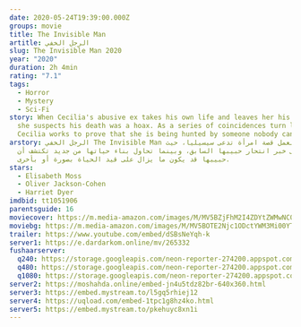 ```yaml
---
date: 2020-05-24T19:39:00.000Z
groups: movie
title: The Invisible Man
artitle: الرجل الخفي
slug: The Invisible Man 2020
year: "2020"
duration: 2h 4min
rating: "7.1"
tags:
  - Horror
  - Mystery
  - Sci-Fi
story: When Cecilia's abusive ex takes his own life and leaves her his fortune,
  she suspects his death was a hoax. As a series of coincidences turn lethal,
  Cecilia works to prove that she is being hunted by someone nobody can see.
arstory: الرجل الخفي The Invisible Man تتناول العمل قصة امرأة تدعى سيسيليا، حيث
  تتلقى خبر انتحار حبيبها السابق، وبينما تحاول بناء حياتها من جديد تكتشف أن
  حبيبها قد يكون ما يزال على قيد الحياة بصورة أو بأخرى.
stars:
  - Elisabeth Moss
  - Oliver Jackson-Cohen
  - Harriet Dyer
imdbid: tt1051906
parentsguide: 16
moviecover: https://m.media-amazon.com/images/M/MV5BZjFhM2I4ZDYtZWMwNC00NTYzLWE3MDgtNjgxYmM3ZWMxYmVmXkEyXkFqcGdeQXVyMTkxNjUyNQ@@._V1_UX182_CR0,0,182,268_AL_.jpg
moviebg: https://m.media-amazon.com/images/M/MV5BOTE2Njc1ODctYWM3Mi00YTFiLTkyNzMtNWRhZjFiNTZlZTk1XkEyXkFqcGdeQXVyNzI1NzMxNzM@._V1_SY1000_CR0,0,1436,1000_AL_.jpg
trailer: https://www.youtube.com/embed/dSBsNeYqh-k
server1: https://e.dardarkom.online/mv/265332
fushaarserver:
  q240: https://storage.googleapis.com/neon-reporter-274200.appspot.com/fushaar/media/29918/29918-240p.mp4
  q480: https://storage.googleapis.com/neon-reporter-274200.appspot.com/fushaar/media/29918/29918-480p.mp4
  q1080: https://storage.googleapis.com/neon-reporter-274200.appspot.com/fushaar/media/29918/29918.mp4
server2: https://moshahda.online/embed-jn4u5tdz82br-640x360.html
server3: https://embed.mystream.to/l5gq5rhiej12
server4: https://uqload.com/embed-1tpc1g8hz4ko.html
server5: https://embed.mystream.to/pkehuyc8xn1i
---
```

